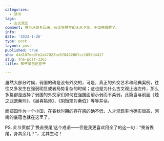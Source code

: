 ```yaml
---
categories:
  - 读书
tags:
  - 古文观止
comment: 春节从家乡回来，有太多想写却无从下笔，不如先搁置了。
info: 
date: '2023-1-26'
type: post
layout: post
published: true
sha: d4d107eedfe2a47022be5f8402867cc1055d4417
slug: the-post-3365
title: 郑子家告赵宣子

---
```

虽然大部分时候，弱国的确是没有外交的，可是，真正的外交艺术和经典案例，往往又多发生在强弱明显或者局势复杂的时候；这也是为什么古文观止选左传，那么多篇都是选择了弱国的外交家们如何在强国面前示弱而不柔弱。此篇当与前面《烛之武退秦师》、《展喜犒师》、《阴饴甥对秦伯》等等并读。

而郑国作为一个小国，在春秋时期的存在感的确不低，人才涌现率也确实很高，河南的底蕴也就在这里了。

PS. 此节贡献了‘畏首畏尾’这个成语——但是我更喜欢用全了的这一句：“畏首畏尾，身其余几？”，尤其生动！